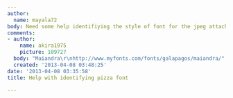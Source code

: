 ```yaml
---
author:
  name: mayala72
body: Need some help identifiying the style of font for the jpeg attached.  Thanks.
comments:
- author:
    name: akira1975
    picture: 109727
  body: "Maiandra\r\nhttp://www.myfonts.com/fonts/galapagos/maiandra/"
  created: '2013-04-08 03:48:25'
date: '2013-04-08 03:35:58'
title: Help with identifying pizza font

---
```

